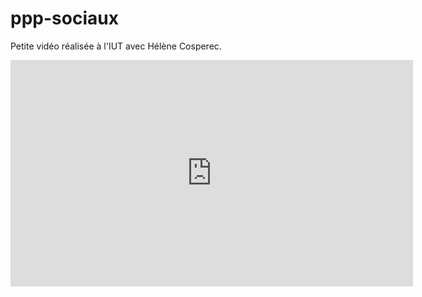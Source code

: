 # ppp-sociaux
Petite vidéo réalisée à l'IUT avec Hélène Cosperec. <br/>
<iframe width="644" height="362" src="https://www.youtube.com/embed/6dMoRbrR9jM" frameborder="0" allow="accelerometer; autoplay; clipboard-write; encrypted-media; gyroscope; picture-in-picture" allowfullscreen></iframe>


